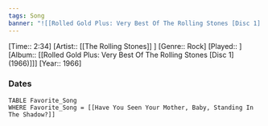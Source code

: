 ```yaml
---
tags: Song  
banner: "![[Rolled Gold Plus: Very Best Of The Rolling Stones [Disc 1] (1966).jpg]]"
---
```

[Time:: 2:34]
[Artist:: [[The Rolling Stones]] ]
[Genre:: Rock]
[Played:: ]
[Album:: [[Rolled Gold Plus: Very Best Of The Rolling Stones [Disc 1] (1966)]]]
[Year:: 1966]
### Dates
````dataview
TABLE Favorite_Song
WHERE Favorite_Song = [[Have You Seen Your Mother, Baby, Standing In The Shadow?]]
````